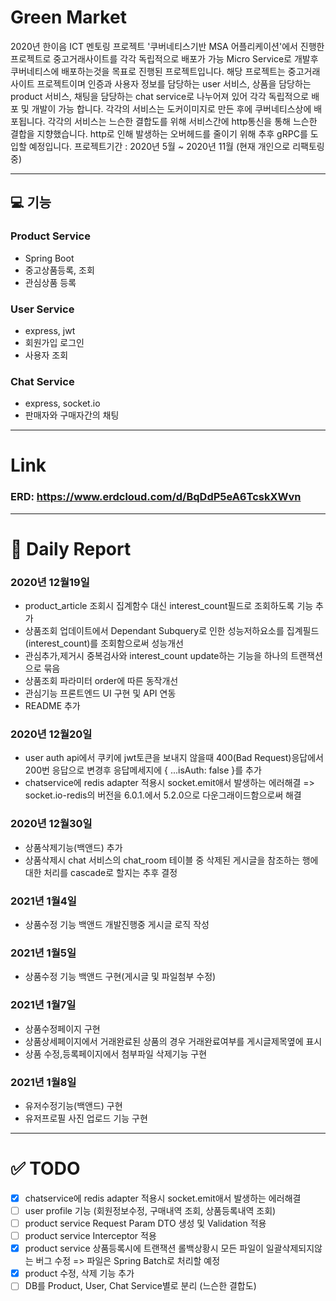 # Green Market

2020년 한이음 ICT 멘토링 프로젝트 '쿠버네티스기반 MSA 어플리케이션'에서 진행한 프로젝트로 중고거래사이트를 각각 독립적으로 배포가 가능 Micro Service로 개발후 쿠버네티스에 배포하는것을 목표로 진행된 프로젝트입니다. 해당 프로젝트는 중고거래사이트 프로젝트이며 인증과 사용자 정보를 담당하는 user 서비스, 상품을 담당하는 product 서비스, 채팅을 담당하는 chat service로 나누어져 있어 각각 독립적으로 배포 및 개발이 가능 합니다. 각각의 서비스는 도커이미지로 만든 후에 쿠버네티스상에 배포됩니다. 각각의 서비스는 느슨한 결합도를 위해 서비스간에 http통신을 통해 느슨한 결합을 지향했습니다. 
http로 인해 발생하는 오버헤드를 줄이기 위해 추후 gRPC를 도입할 예정입니다.
프로젝트기간 : 2020년 5월 ~ 2020년 11월 
(현재 개인으로 리팩토링 중)

---

## 💻 기능
### Product Service
* Spring Boot
* 중고상품등록, 조회
* 관심상품 등록
### User Service
* express, jwt
* 회원가입 로그인
* 사용자 조회
### Chat Service
* express, socket.io
* 판매자와 구매자간의 채팅
  
---

# Link
###  ERD: https://www.erdcloud.com/d/BqDdP5eA6TcskXWvn   

---

# 📕 Daily Report 
###  2020년 12월19일
* product_article 조회시 집계함수 대신 interest_count필드로 조회하도록 기능 추가
* 상품조회 업데이트에서 Dependant Subquery로 인한 성능저하요소를 집계필드(interest_count)를 조회함으로써 성능개선
* 관심추가,제거시 중복검사와 interest_count update하는 기능을 하나의 트랜잭션으로 묶음
* 상품조회 파라미터 order에 따른 동작개선
* 관심기능 프론트엔드 UI 구현 및 API 연동
* README 추가

### 2020년 12월20일
* user auth api에서 쿠키에 jwt토큰을 보내지 않을때 400(Bad Request)응답에서 200번 응답으로 변경후 응답메세지에 { ...isAuth: false }를 추가
* chatservice에 redis adapter 적용시 socket.emit애서 발생하는 에러해결 => socket.io-redis의 버전을 6.0.1.에서 5.2.0으로 다운그래이드함으로써 해결

### 2020년 12월30일
* 상품삭제기능(백앤드) 추가
* 상품삭제시 chat 서비스의 chat_room 테이블 중 삭제된 게시글을 참조하는 행에 대한 처리를 cascade로 할지는 추후 결정 

### 2021년 1월4일
* 상품수정 기능 백앤드 개발진행중 게시글 로직 작성

### 2021년 1월5일
* 상품수정 기능 백앤드 구현(게시글 및 파일첨부 수정)

### 2021년 1월7일
* 상품수정페이지 구현
* 상품상세페이지에서 거래완료된 상품의 경우 거래완료여부를 게시글제목옆에 표시
* 상품 수정,등록페이지에서 첨부파일 삭제기능 구현
  
### 2021년 1월8일
* 유저수정기능(백앤드) 구현
* 유저프로필 사진 업로드 기능 구현
---

# ✅ TODO

* [x] chatservice에 redis adapter 적용시 socket.emit애서 발생하는 에러해결
* [ ] user profile 기능 (회원정보수정, 구매내역 조회, 상품등록내역 조회)
* [ ] product service Request Param DTO 생성 및 Validation 적용
* [ ] product service Interceptor 적용
* [x] product service 상품등록시에 트랜잭션 롤백상황시 모든 파일이 일괄삭제되지않는 버그 수정 => 파일은 Spring Batch로 처리할 예정 
* [x] product 수정, 삭제 기능 추가
* [ ] DB를 Product, User, Chat Service별로 분리 (느슨한 결합도)